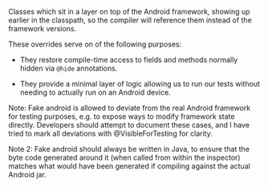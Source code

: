 Classes which sit in a layer on top of the Android framework, showing up
earlier in the classpath, so the compiler will reference them instead of
the framework versions.

These overrides serve on of the following purposes:

* They restore compile-time access to fields and methods normally hidden
  via `@hide` annotations.

* They provide a minimal layer of logic allowing us to run our tests
  without needing to actually run on an Android device.

Note: Fake android is allowed to deviate from the real Android framework
for testing purposes, e.g. to expose ways to modify framework state
directly. Developers should attempt to document these cases, and I have
tried to mark all deviations with @VisibleForTesting for clarity.

Note 2: Fake android should always be written in Java, to ensure that
the byte code generated around it (when called from within the
inspector) matches what would have been generated if compiling against
the actual Android jar.
